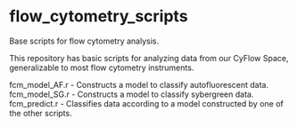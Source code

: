 # flow_cytometry_scripts
Base scripts for flow cytometry analysis.

This repository has basic scripts for analyzing data from our CyFlow Space, generalizable to most flow cytometry instruments.  

fcm_model_AF.r - Constructs a model to classify autofluorescent data.
fcm_model_SG.r - Constructs a model to classify sybergreen data.
fcm_predict.r - Classifies data according to a model constructed by one of the other scripts.
